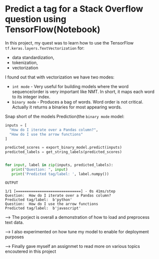 # Predict a tag for a Stack Overflow question using TensorFlow(Notebook)

In this project, my quest was to learn how to use the TensorFlow  `tf.keras.layers.TextVectorization` for:
  * data standardization,
  * tokenization, 
  * vectorization

I found out that with vectorization we have two modes:
  * `int mode` - Very useful for building models where the word sequence/order is very important like NMT. In short, it maps each          word to its integer index.
  * `binary mode` - Produces a bag of words. Word order is not critical. Actually it returns a binaries for most appearing words.

Snap short of the models Prediction(the `binary mode` model:
  
  ```python
  inputs = [
    "How do I iterate over a Pandas column?",
    "How do I use the arrow functions"
]

predicted_scores = export_binary_model.predict(inputs)
predicted_labels = get_string_labels(predicted_scores)


for input, label in zip(inputs, predicted_labels):
     print("Question: ", input)
     print('Predicted tag/label: ', label.numpy())
  
  ```
  ```
OUTPUT

1/1 [==============================] - 0s 41ms/step
Question:  How do I iterate over a Pandas column?
Predicted tag/label:  b'python'
Question:  How do I use the arrow functions
Predicted tag/label:  b'javascript'
  ```
  
  

--> The porject is overall a demonstration of how to load and preprocess text data.

--> I also experimented on how tune my model to enable for deployment purposes

--> Finally gave myself an assignmet to read more on various topics encoutered in this project
